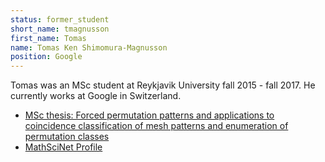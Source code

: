 ```yaml
---
status: former_student
short_name: tmagnusson
first_name: Tomas
name: Tomas Ken Shimomura-Magnusson
position: Google
---
```

Tomas was an MSc student at Reykjavik University fall 2015 - fall 2017.
He currently works at Google in Switzerland.

- [MSc thesis: Forced permutation patterns and applications to coincidence classification of mesh patterns and enumeration of permutation classes](http://hdl.handle.net/1946/29902)
- [MathSciNet Profile](https://mathscinet.ams.org/mathscinet/MRAuthorID/1168590)